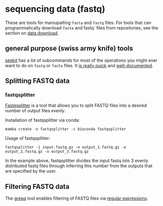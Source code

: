 # sequencing data (fastq)

These are tools for maniupalting `fasta` and `fastq` files.
For tools that can programmatically download `fasta` and fastq` files from repositories, see the section on [data download](../data_downloads/README.md).

## general purpose (swiss army knife) tools

[seqkit](https://bioinf.shenwei.me/seqkit/) has a lot of subcommands for most of the operations you might ever want to do on `fastq` or `fasta` files.
It [is really quick](http://bioinf.shenwei.me/seqkit/usage/#technical-details-and-guides-for-use) and [well-documented](https://bioinf.shenwei.me/seqkit/usage/).

## Splitting FASTQ data

### fastqsplitter

[Fastqsplitter](https://github.com/LUMC/fastqsplitter) is a tool that allows you to split FASTQ files into a desired number of output files _evenly_.

Installation of fastqsplitter via conda:
```
mamba create -n fastqsplitter -c bioconda fastqsplitter
```
Usage of fastqsplitter:
```
fastqsplitter -i input.fastq.gz -o output_1.fastq.gz -o output_2.fastq.gz -o output_3.fastq.gz
```
In the example above, fastqsplitter divides the input fastq into 3 evenly distributed fastq files through inferring this number from the outputs that are specified by the user.


## Filtering FASTQ data

The [grepq](https://github.com/Rbfinch/grepq) tool enables filtering of FASTQ files via [regular expressions](https://en.wikipedia.org/wiki/Regular_expression).
